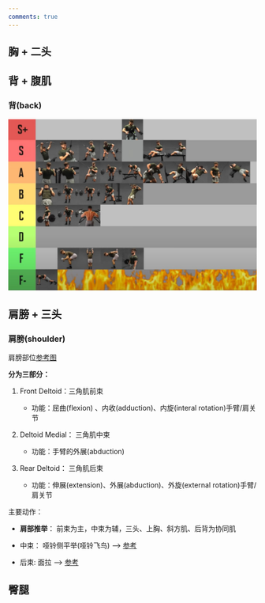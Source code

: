 ```yaml
---
comments: true
---
```


## 胸 + 二头

## 背 + 腹肌

### 背(back)
![back](./assets/fitness_moves.jpg)

## 肩膀 + 三头

### 肩膀(shoulder)

肩膀部位[参考图](https://vdn3.vzuu.com/SD/b46aaee2-2353-11eb-a6aa-a6a43386dca3.mp4?disable_local_cache=1&bu=078babd7&c=avc.0.0&f=mp4&expiration=1712329536&auth_key=1712329536-0-0-cdb0bb32392636136da9a9298e44f3af&v=tx&pu=078babd7) 

**分为三部分：**

1. Front Deltoid：三角肌前束

      - 功能：屈曲(flexion) 、内收(adduction)、内旋(interal rotation)手臂/肩关节

2. Deltoid Medial： 三角肌中束
   
      - 功能：手臂的外展(abduction)

3. Rear Deltoid： 三角肌后束

      - 功能：伸展(extension)、外展(abduction)、外旋(external rotation)手臂/肩关节

主要动作：

- **肩部推举**： 前束为主，中束为辅，三头、上胸、斜方肌、后背为协同肌

- 中束： 哑铃侧平举(哑铃飞鸟)  --> [参考](https://vdn6.vzuu.com/SD/2a1bdf54-2394-11eb-8153-ca2ecb5acec4.mp4?pkey=AAXsJS0oLfY7ugU3XpprZ3PS4gTv6szXZ64DowGeuDSVY0Z_l03EohDSBVsP1vcJKE0cBvI_09dg4vMi4aRRDaa7&c=avc.0.0&f=mp4&pu=078babd7&bu=078babd7&expiration=1712333341&v=ks6)
- 后束: 面拉 --> [参考](https://vdn3.vzuu.com/SD/c1f7ee56-23c3-11eb-bcbe-8e97af58ca4d.mp4?disable_local_cache=1&bu=078babd7&c=avc.0.0&f=mp4&expiration=1712329827&auth_key=1712329827-0-0-ae5d237ebcd6789451e007962a38dcea&v=tx&pu=078babd7)

## 臀腿